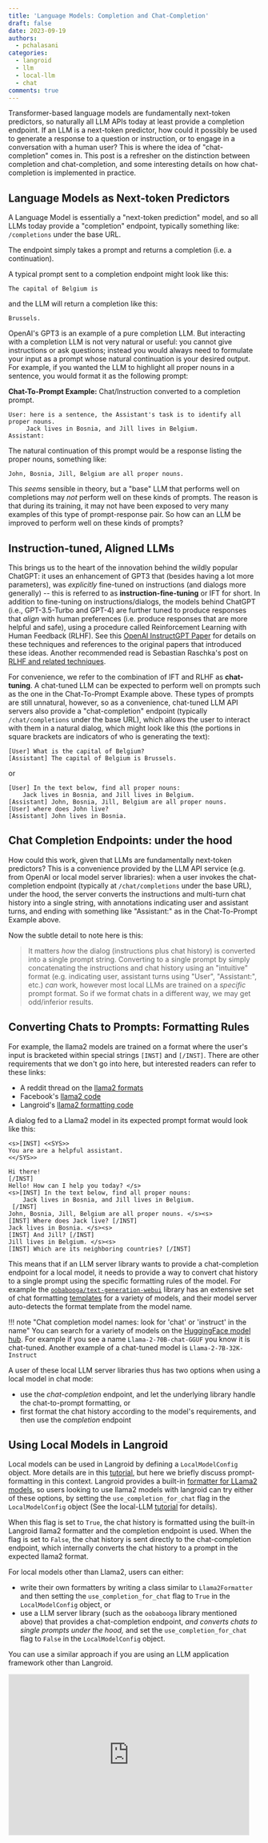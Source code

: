 ```yaml
---
title: 'Language Models: Completion and Chat-Completion'
draft: false
date: 2023-09-19
authors: 
  - pchalasani
categories:
  - langroid
  - llm
  - local-llm
  - chat
comments: true
---
```


Transformer-based language models are fundamentally next-token predictors, so 
naturally all LLM APIs today at least provide a completion endpoint. 
If an LLM is a next-token predictor, how could it possibly be used to 
generate a response to a question or instruction, or to engage in a conversation with 
a human user? This is where the idea of "chat-completion" comes in.
This post is a refresher on the distinction between completion and chat-completion,
and some interesting details on how chat-completion is implemented in practice.

<!-- more -->

## Language Models as Next-token Predictors

A Language Model is essentially a "next-token prediction" model,
and so all LLMs today provide a "completion" endpoint, typically something like:
`/completions` under the base URL.

The endpoint simply takes a prompt and returns a completion (i.e. a continuation).

A typical prompt sent to a completion endpoint might look like this:
```
The capital of Belgium is 
```
and the LLM will return a completion like this:
```
Brussels.
```
OpenAI's GPT3 is an example of a pure completion LLM.
But interacting with a completion LLM is not very natural or useful:
you cannot give instructions or ask questions; instead you would always need to 
formulate your input as a prompt whose natural continuation is your desired output.
For example, if you wanted the LLM to highlight all proper nouns in a sentence,
you would format it as the following prompt:

**Chat-To-Prompt Example:** Chat/Instruction converted to a completion prompt.

```
User: here is a sentence, the Assistant's task is to identify all proper nouns.
     Jack lives in Bosnia, and Jill lives in Belgium.
Assistant:    
```
The natural continuation of this prompt would be a response listing the proper nouns,
something like:
```
John, Bosnia, Jill, Belgium are all proper nouns.
```

This _seems_ sensible in theory, but a "base" LLM that performs well on completions
may _not_ perform well on these kinds of prompts. The reason is that during its training, it may not
have been exposed to very many examples of this type of prompt-response pair.
So how can an LLM be improved to perform well on these kinds of prompts?

## Instruction-tuned, Aligned LLMs 

This brings us to the heart of the innovation behind the wildly popular ChatGPT:
it uses an enhancement of GPT3 that (besides having a lot more parameters),
was _explicitly_ fine-tuned on instructions (and dialogs more generally) -- this is referred to
as **instruction-fine-tuning** or IFT for short. In addition to fine-tuning on instructions/dialogs,
the models behind ChatGPT (i.e., GPT-3.5-Turbo and GPT-4) are further tuned to produce
responses that _align_ with human preferences (i.e. produce responses that are more helpful and safe),
using a procedure called Reinforcement Learning with Human Feedback (RLHF).
See this [OpenAI InstructGPT Paper](https://arxiv.org/pdf/2203.02155.pdf) for details on these techniques and references to the 
original papers that introduced these ideas. Another recommended read is Sebastian 
Raschka's post on [RLHF and related techniques](https://magazine.sebastianraschka.com/p/llm-training-rlhf-and-its-alternatives). 

For convenience, we refer to the combination of IFT and RLHF as **chat-tuning**.
A chat-tuned LLM can be expected to perform well on prompts such as the one in 
the Chat-To-Prompt Example above. These types of prompts are still unnatural, however, 
so as a convenience, chat-tuned LLM API servers also provide a "chat-completion" 
endpoint (typically `/chat/completions` under the base URL), which allows the user
to interact with them in a natural dialog, which might look like this
(the portions in square brackets are indicators of who is generating the text):

```
[User] What is the capital of Belgium?
[Assistant] The capital of Belgium is Brussels.
```
or
```
[User] In the text below, find all proper nouns:
    Jack lives in Bosnia, and Jill lives in Belgium.
[Assistant] John, Bosnia, Jill, Belgium are all proper nouns.
[User] where does John live?
[Assistant] John lives in Bosnia.
```

## Chat Completion Endpoints: under the hood

How could this work, given that LLMs are fundamentally next-token predictors?
This is a convenience provided by the LLM API service (e.g. from OpenAI or
local model server libraries):
when a user invokes the chat-completion endpoint (typically
at `/chat/completions` under the base URL), under the hood, the server converts the
instructions and multi-turn chat history into a single string, with annotations indicating
user and assistant turns, and ending with something like "Assistant:"
as in the Chat-To-Prompt Example above.

Now the subtle detail to note here is this:

>It matters _how_ the
dialog (instructions plus chat history) is converted into a single prompt string.
Converting to a single prompt by simply concatenating the
instructions and chat history using an "intuitive" format (e.g. indicating
user, assistant turns using "User", "Assistant:", etc.) _can_ work,
however most local LLMs are trained on a _specific_ prompt format.
So if we format chats in a different way, we may get odd/inferior results.

## Converting Chats to Prompts: Formatting Rules

For example, the llama2 models are trained on a format where the user's input is bracketed within special strings `[INST]`
and `[/INST]`. There are other requirements that we don't go into here, but
interested readers can refer to these links:

- A reddit thread on the [llama2 formats](https://www.reddit.com/r/LocalLLaMA/comments/155po2p/get_llama_2_prompt_format_right/)
- Facebook's [llama2 code](https://github.com/facebookresearch/llama/blob/main/llama/generation.py#L44)
- Langroid's [llama2 formatting code](https://github.com/langroid/langroid/blob/main/langroid/language_models/prompt_formatter/llama2_formatter.py)

A dialog fed to a Llama2 model in its expected prompt format would look like this:

```
<s>[INST] <<SYS>>
You are are a helpful assistant.
<</SYS>>

Hi there! 
[/INST] 
Hello! How can I help you today? </s>
<s>[INST] In the text below, find all proper nouns:
    Jack lives in Bosnia, and Jill lives in Belgium.
 [/INST] 
John, Bosnia, Jill, Belgium are all proper nouns. </s><s> 
[INST] Where does Jack live? [/INST] 
Jack lives in Bosnia. </s><s>
[INST] And Jill? [/INST]
Jill lives in Belgium. </s><s>
[INST] Which are its neighboring countries? [/INST]
```

This means that if an LLM server library wants to provide a chat-completion endpoint for
a local model, it needs to provide a way to convert chat history to a single prompt
using the specific formatting rules of the model.
For example the [`oobabooga/text-generation-webui`](https://github.com/oobabooga/text-generation-webui) 
library has an extensive set of chat formatting [templates](https://github.com/oobabooga/text-generation-webui/tree/main/instruction-templates)
for a variety of models, and their model server auto-detects the
format template from the model name.

!!! note "Chat completion model names: look for 'chat' or 'instruct' in the name"
    You can search for a variety of models on the [HuggingFace model hub](https://huggingface.co/models).
    For example if you see a name `Llama-2-70B-chat-GGUF` you know it is chat-tuned.
    Another example of a chat-tuned model is `Llama-2-7B-32K-Instruct` 
    
A user of these local LLM server libraries thus has two options when using a 
local model in chat mode:

- use the _chat-completion_ endpoint, and let the underlying library handle the chat-to-prompt formatting, or
- first format the chat history according to the model's requirements, and then use the
  _completion_ endpoint

## Using Local Models in Langroid

Local models can be used in Langroid by defining a `LocalModelConfig` object.
More details are in this [tutorial](https://langroid.github.io/langroid/blog/2023/09/14/using-langroid-with-local-llms/), 
but here we briefly discuss prompt-formatting in this context.
Langroid provides a built-in [formatter for LLama2 models](https://github.com/langroid/langroid/blob/main/langroid/language_models/prompt_formatter/llama2_formatter.py), 
so users looking to use llama2 models with langroid can try either of these options, by setting the
`use_completion_for_chat` flag in the `LocalModelConfig` object
(See the local-LLM [tutorial](https://langroid.github.io/langroid/blog/2023/09/14/using-langroid-with-local-llms/) for details).

When this flag is set to `True`, the chat history is formatted using the built-in 
Langroid llama2 formatter and the completion endpoint is used. When the flag is set to `False`, the chat 
history is sent directly to the chat-completion endpoint, which internally converts the 
chat history to a prompt in the expected llama2 format.

For local models other than Llama2, users can either:

- write their own formatters by writing a class similar to `Llama2Formatter` and 
then setting the `use_completion_for_chat` flag to `True` in the `LocalModelConfig` object, or
- use a LLM server library (such as the `oobabooga` library mentioned above) that provides a chat-completion endpoint, 
_and converts chats to single prompts under the hood,_ and set the
  `use_completion_for_chat` flag to `False` in the `LocalModelConfig` object.

You can use a similar approach if you are using an LLM application framework other than Langroid.


<iframe src="https://langroid.substack.com/embed" width="480" height="320" style="border:1px solid #EEE; background:white;" frameborder="0" scrolling="no"></iframe>

